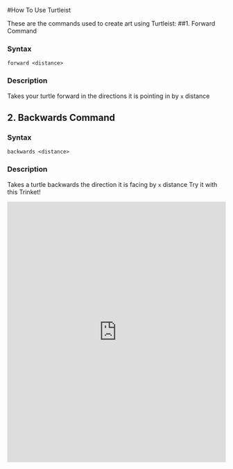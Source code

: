 #How To Use Turtleist

These are the commands used to create art using Turtleist:
##1. Forward Command
### Syntax
```
forward <distance>
```
### Description
Takes your turtle forward in the directions it is pointing in by ```x``` distance
## 2. Backwards Command
### Syntax 
```
backwards <distance>
```
### Description
Takes a turtle backwards the direction it is facing by ```x``` distance 
Try it with this Trinket!

<iframe src="https://trinket.io/embed/python/c72a1c3e8f?start=result" width="100%" height="600" frameborder="0" marginwidth="0" marginheight="0" allowfullscreen></iframe>